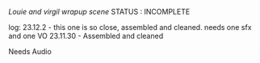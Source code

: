 *Louie and virgil wrapup scene*
STATUS : INCOMPLETE

log:
23.12.2 - this one is so close, assembled and cleaned. needs one sfx and one VO
23.11.30 - Assembled and cleaned


Needs Audio